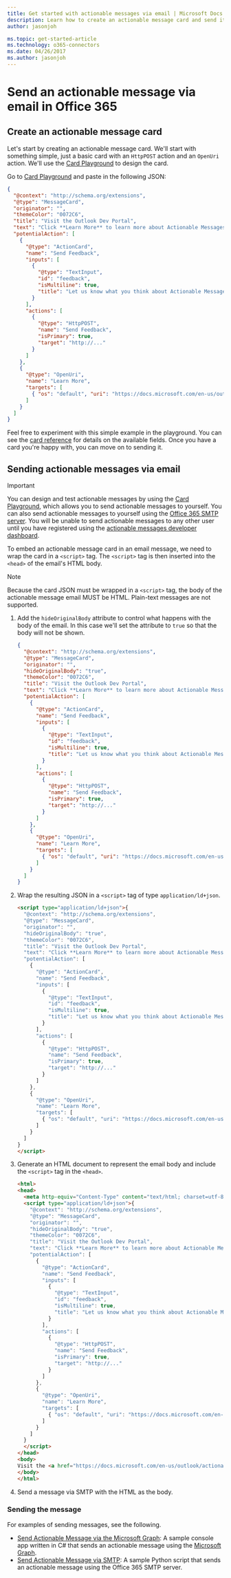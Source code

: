 ```yaml
---
title: Get started with actionable messages via email | Microsoft Docs
description: Learn how to create an actionable message card and send it via email.
author: jasonjoh

ms.topic: get-started-article
ms.technology: o365-connectors
ms.date: 04/26/2017
ms.author: jasonjoh
---
```


# Send an actionable message via email in Office 365

## Create an actionable message card

Let's start by creating an actionable message card. We'll start with something simple, just a basic card with an `HttpPOST` action and an `OpenUri` action. We'll use the [Card Playground](https://messagecardplayground.azurewebsites.net/) to design the card.

Go to [Card Playground](https://messagecardplayground.azurewebsites.net/) and paste in the following JSON:

```json
{
  "@context": "http://schema.org/extensions",
  "@type": "MessageCard",
  "originator": "",
  "themeColor": "0072C6",
  "title": "Visit the Outlook Dev Portal",
  "text": "Click **Learn More** to learn more about Actionable Messages!",
  "potentialAction": [
    {
      "@type": "ActionCard",
      "name": "Send Feedback",
      "inputs": [
        {
          "@type": "TextInput",
          "id": "feedback",
          "isMultiline": true,
          "title": "Let us know what you think about Actionable Messages"
        }
      ],
      "actions": [
        {
          "@type": "HttpPOST",
          "name": "Send Feedback",
          "isPrimary": true,
          "target": "http://..."
        }
      ]
    },
    {
      "@type": "OpenUri",
      "name": "Learn More",
      "targets": [
        { "os": "default", "uri": "https://docs.microsoft.com/en-us/outlook/actionable-messages" }
      ]
    }
  ]
}
```

Feel free to experiment with this simple example in the playground. You can see the [card reference](card-reference.md) for details on the available fields. Once you have a card you're happy with, you can move on to sending it.

## Sending actionable messages via email

> [!IMPORTANT]
> You can design and test actionable messages by using the [Card Playground](https://messagecardplayground.azurewebsites.net/), which allows you to send actionable messages to yourself. You can also send actionable messages to yourself using the [Office 365 SMTP server](https://support.office.com/en-us/article/POP-and-IMAP-settings-for-Outlook-Office-365-for-business-7fc677eb-2491-4cbc-8153-8e7113525f6c). You will be unable to send actionable messages to any other user until you have registered using the [actionable messages developer dashboard](https://aka.ms/publishoam).

To embed an actionable message card in an email message, we need to wrap the card in a `<script>` tag. The `<script>` tag is then inserted into the `<head>` of the email's HTML body.

> [!NOTE]
> Because the card JSON must be wrapped in a `<script>` tag, the body of the actionable message email MUST be HTML. Plain-text messages are not supported.

1. Add the `hideOriginalBody` attribute to control what happens with the body of the email. In this case we'll set the attribute to `true` so that the body will not be shown.

    ```json
    {
      "@context": "http://schema.org/extensions",
      "@type": "MessageCard",
      "originator": "",
      "hideOriginalBody": "true",
      "themeColor": "0072C6",
      "title": "Visit the Outlook Dev Portal",
      "text": "Click **Learn More** to learn more about Actionable Messages!",
      "potentialAction": [
        {
          "@type": "ActionCard",
          "name": "Send Feedback",
          "inputs": [
            {
              "@type": "TextInput",
              "id": "feedback",
              "isMultiline": true,
              "title": "Let us know what you think about Actionable Messages"
            }
          ],
          "actions": [
            {
              "@type": "HttpPOST",
              "name": "Send Feedback",
              "isPrimary": true,
              "target": "http://..."
            }
          ]
        },
        {
          "@type": "OpenUri",
          "name": "Learn More",
          "targets": [
            { "os": "default", "uri": "https://docs.microsoft.com/en-us/outlook/actionable-messages" }
          ]
        }
      ]
    }
    ```

1. Wrap the resulting JSON in a `<script>` tag of type `application/ld+json`.

    ```html
    <script type="application/ld+json">{
      "@context": "http://schema.org/extensions",
      "@type": "MessageCard",
      "originator": "",
      "hideOriginalBody": "true",
      "themeColor": "0072C6",
      "title": "Visit the Outlook Dev Portal",
      "text": "Click **Learn More** to learn more about Actionable Messages!",
      "potentialAction": [
        {
          "@type": "ActionCard",
          "name": "Send Feedback",
          "inputs": [
            {
              "@type": "TextInput",
              "id": "feedback",
              "isMultiline": true,
              "title": "Let us know what you think about Actionable Messages"
            }
          ],
          "actions": [
            {
              "@type": "HttpPOST",
              "name": "Send Feedback",
              "isPrimary": true,
              "target": "http://..."
            }
          ]
        },
        {
          "@type": "OpenUri",
          "name": "Learn More",
          "targets": [
            { "os": "default", "uri": "https://docs.microsoft.com/en-us/outlook/actionable-messages" }
          ]
        }
      ]
    }
    </script>
    ```

1. Generate an HTML document to represent the email body and include the `<script>` tag in the `<head>`.

    ```html
    <html>
    <head>
      <meta http-equiv="Content-Type" content="text/html; charset=utf-8">
      <script type="application/ld+json">{
        "@context": "http://schema.org/extensions",
        "@type": "MessageCard",
        "originator": "",
        "hideOriginalBody": "true",
        "themeColor": "0072C6",
        "title": "Visit the Outlook Dev Portal",
        "text": "Click **Learn More** to learn more about Actionable Messages!",
        "potentialAction": [
          {
            "@type": "ActionCard",
            "name": "Send Feedback",
            "inputs": [
              {
                "@type": "TextInput",
                "id": "feedback",
                "isMultiline": true,
                "title": "Let us know what you think about Actionable Messages"
              }
            ],
            "actions": [
              {
                "@type": "HttpPOST",
                "name": "Send Feedback",
                "isPrimary": true,
                "target": "http://..."
              }
            ]
          },
          {
            "@type": "OpenUri",
            "name": "Learn More",
            "targets": [
              { "os": "default", "uri": "https://docs.microsoft.com/en-us/outlook/actionable-messages" }
            ]
          }
        ]
      }
      </script>
    </head>
    <body>
    Visit the <a href="https://docs.microsoft.com/en-us/outlook/actionable-messages">Outlook Dev Portal</a> to learn more about Actionable Messages.
    </body>
    </html>
    ```

1. Send a message via SMTP with the HTML as the body.

### Sending the message

For examples of sending messages, see the following.

- [Send Actionable Message via the Microsoft Graph](https://github.com/jasonjoh/send-actionable-message): A sample console app written in C# that sends an actionable message using the [Microsoft Graph](https://graph.microsoft.io/en-us/docs/api-reference/v1.0/api/message_send).
- [Send Actionable Message via SMTP](https://gist.github.com/jasonjoh/3ec367594c3fa662ee983a617bdc7deb): A sample Python script that sends an actionable message using the Office 365 SMTP server.